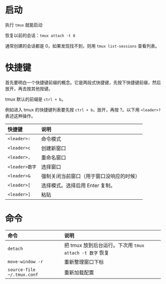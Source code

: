 # 启动

执行 `tmux` 就能启动

恢复以前的会话：`tmux attach -t 0`

通常创建的会话都是 0，如果发现找不到，则用 `tmux list-sessions` 查看列表。

# 快捷键

首先要明白一个快捷键前缀的概念。它是两段式快捷键，先按下快捷键前缀，然后放开，再去按其他按键。

tmux 默认的前缀是 `ctrl + b`。

例如进入 tmux 的快捷键列表要先按 `ctrl + b`，放开，再按 ?。以下用 `<leader>?` 表述这种操作。

| 快捷键         | 说明                                     |
| :------------- | :--------------------------------------- |
| `<leader>:`    | 命令模式                                 |
| `<leader>c`    | 创建新窗口                               |
| `<leader>,`    | 重命名窗口                               |
| `<leader>数字` | 选择窗口                                 |
| `<leader>&`    | 强制关闭当前窗口（用于窗口没响应的时候） |
| `<leader>[`    | 选择模式。选择后用 Enter 复制。          |
| `<leader>]`    | 粘贴                                     |

# 命令

| 命令                       | 说明                                                    |
| :------------------------- | :------------------------------------------------------ |
| `detach`                   | 把 tmux 放到后台运行。下次用 `tmux attach -t 数字` 恢复 |
| `move-window -r`           | 重新整理窗口下标                                        |
| `source-file ~/.tmux.conf` | 重新加载配置                                            |




